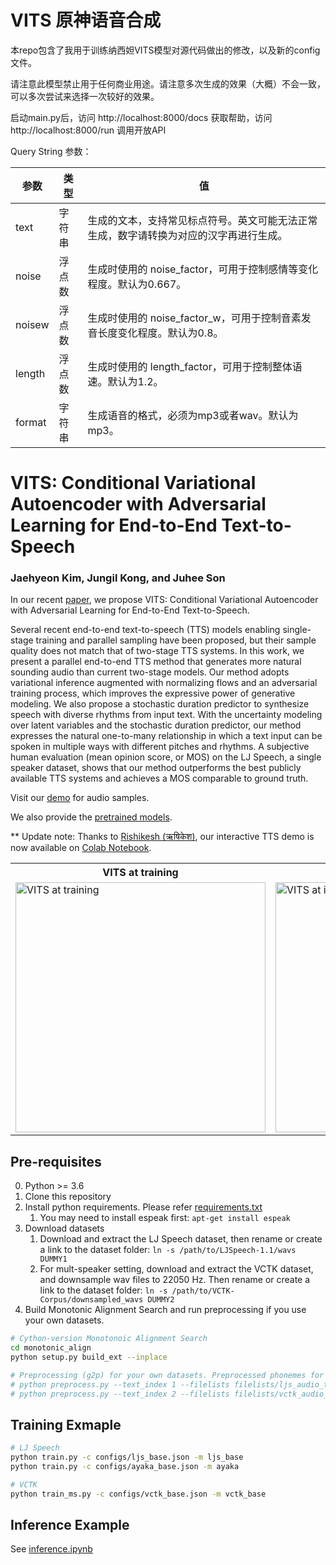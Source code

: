 # VITS 原神语音合成

本repo包含了我用于训练纳西妲VITS模型对源代码做出的修改，以及新的config文件。

请注意此模型禁止用于任何商业用途。请注意多次生成的效果（大概）不会一致，可以多次尝试来选择一次较好的效果。

启动main.py后，访问 http://localhost:8000/docs 获取帮助，访问 http://localhost:8000/run 调用开放API

Query String 参数：

| 参数 | 类型 | 值 |
| ------------- | ------------- | ------------  |
| text | 字符串 |  生成的文本，支持常见标点符号。英文可能无法正常生成，数字请转换为对应的汉字再进行生成。 |
| noise | 浮点数 |  生成时使用的 noise_factor，可用于控制感情等变化程度。默认为0.667。 |
| noisew | 浮点数 |  生成时使用的 noise_factor_w，可用于控制音素发音长度变化程度。默认为0.8。 |
| length | 浮点数 |  生成时使用的 length_factor，可用于控制整体语速。默认为1.2。 |
| format | 字符串 |  生成语音的格式，必须为mp3或者wav。默认为mp3。 |


# VITS: Conditional Variational Autoencoder with Adversarial Learning for End-to-End Text-to-Speech

### Jaehyeon Kim, Jungil Kong, and Juhee Son

In our recent [paper](https://arxiv.org/abs/2106.06103), we propose VITS: Conditional Variational Autoencoder with Adversarial Learning for End-to-End Text-to-Speech.

Several recent end-to-end text-to-speech (TTS) models enabling single-stage training and parallel sampling have been proposed, but their sample quality does not match that of two-stage TTS systems. In this work, we present a parallel end-to-end TTS method that generates more natural sounding audio than current two-stage models. Our method adopts variational inference augmented with normalizing flows and an adversarial training process, which improves the expressive power of generative modeling. We also propose a stochastic duration predictor to synthesize speech with diverse rhythms from input text. With the uncertainty modeling over latent variables and the stochastic duration predictor, our method expresses the natural one-to-many relationship in which a text input can be spoken in multiple ways with different pitches and rhythms. A subjective human evaluation (mean opinion score, or MOS) on the LJ Speech, a single speaker dataset, shows that our method outperforms the best publicly available TTS systems and achieves a MOS comparable to ground truth.

Visit our [demo](https://jaywalnut310.github.io/vits-demo/index.html) for audio samples.

We also provide the [pretrained models](https://drive.google.com/drive/folders/1ksarh-cJf3F5eKJjLVWY0X1j1qsQqiS2?usp=sharing).

** Update note: Thanks to [Rishikesh (ऋषिकेश)](https://github.com/jaywalnut310/vits/issues/1), our interactive TTS demo is now available on [Colab Notebook](https://colab.research.google.com/drive/1CO61pZizDj7en71NQG_aqqKdGaA_SaBf?usp=sharing).

<table style="width:100%">
  <tr>
    <th>VITS at training</th>
    <th>VITS at inference</th>
  </tr>
  <tr>
    <td><img src="resources/fig_1a.png" alt="VITS at training" height="400"></td>
    <td><img src="resources/fig_1b.png" alt="VITS at inference" height="400"></td>
  </tr>
</table>


## Pre-requisites
0. Python >= 3.6
0. Clone this repository
0. Install python requirements. Please refer [requirements.txt](requirements.txt)
    1. You may need to install espeak first: `apt-get install espeak`
0. Download datasets
    1. Download and extract the LJ Speech dataset, then rename or create a link to the dataset folder: `ln -s /path/to/LJSpeech-1.1/wavs DUMMY1`
    1. For mult-speaker setting, download and extract the VCTK dataset, and downsample wav files to 22050 Hz. Then rename or create a link to the dataset folder: `ln -s /path/to/VCTK-Corpus/downsampled_wavs DUMMY2`
0. Build Monotonic Alignment Search and run preprocessing if you use your own datasets.
```sh
# Cython-version Monotonoic Alignment Search
cd monotonic_align
python setup.py build_ext --inplace

# Preprocessing (g2p) for your own datasets. Preprocessed phonemes for LJ Speech and VCTK have been already provided.
# python preprocess.py --text_index 1 --filelists filelists/ljs_audio_text_train_filelist.txt filelists/ljs_audio_text_val_filelist.txt filelists/ljs_audio_text_test_filelist.txt 
# python preprocess.py --text_index 2 --filelists filelists/vctk_audio_sid_text_train_filelist.txt filelists/vctk_audio_sid_text_val_filelist.txt filelists/vctk_audio_sid_text_test_filelist.txt
```


## Training Exmaple
```sh
# LJ Speech
python train.py -c configs/ljs_base.json -m ljs_base
python train.py -c configs/ayaka_base.json -m ayaka

# VCTK
python train_ms.py -c configs/vctk_base.json -m vctk_base
```


## Inference Example
See [inference.ipynb](inference.ipynb)
